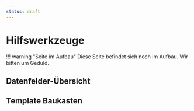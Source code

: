 ```yaml
---
status: draft
---
```


# Hilfswerkzeuge


!!! warning "Seite im Aufbau"
    Diese Seite befindet sich noch im Aufbau. Wir bitten um Geduld.



## Datenfelder-Übersicht

## Template Baukasten